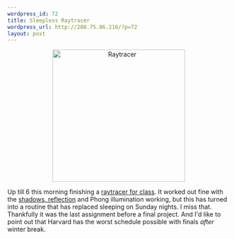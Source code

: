 ```yaml
--- 
wordpress_id: 72
title: Sleepless Raytracer
wordpress_url: http://208.75.86.216/?p=72
layout: post
---
```

<center><a href="http://graysky.org/pics/raytracer.jpg">
<img src="http://graysky.org/pics/raytracer.jpg" border="0" width="300" height="300" alt="Raytracer">
</a>
</center>

Up till 6 this morning finishing a <a href="http://courses.dce.harvard.edu/~cscie234/">raytracer for class</a>. It worked out fine with the <a href="http://www.graysky.org/pics/raytracer2.jpg">shadows, reflection</a> and Phong illumination working, but this has turned into a routine that has replaced sleeping on Sunday nights. I miss that. Thankfully it was the last assignment before a final project. And I'd like to point out that Harvard has the worst schedule possible with finals <em>after</em> winter break.

